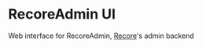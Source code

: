 # RecoreAdmin UI

Web interface for RecoreAdmin, [Recore](http://npmjs.org/package/recore)'s admin backend
